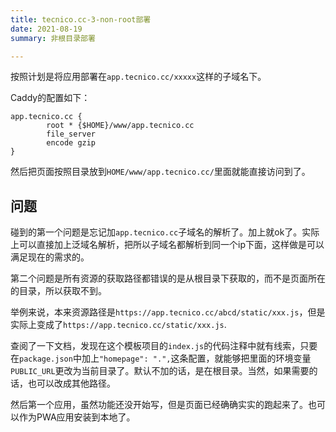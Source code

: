 ```yaml
---
title: tecnico.cc-3-non-root部署
date: 2021-08-19 
summary: 非根目录部署

---
```


按照计划是将应用部署在`app.tecnico.cc/xxxxx`这样的子域名下。

Caddy的配置如下：

```caddy
app.tecnico.cc {
        root * {$HOME}/www/app.tecnico.cc
        file_server
        encode gzip
}
```

然后把页面按照目录放到`HOME/www/app.tecnico.cc/`里面就能直接访问到了。

## 问题

碰到的第一个问题是忘记加`app.tecnico.cc`子域名的解析了。加上就ok了。实际上可以直接加上泛域名解析，把所以子域名都解析到同一个ip下面，这样做是可以满足现在的需求的。



第二个问题是所有资源的获取路径都错误的是从根目录下获取的，而不是页面所在的目录，所以获取不到。

举例来说，本来资源路径是`https://app.tecnico.cc/abcd/static/xxx.js`，但是实际上变成了`https://app.tecnico.cc/static/xxx.js`.

查阅了一下文档，发现在这个模板项目的`index.js`的代码注释中就有线索，只要在`package.json`中加上`"homepage": ".",`这条配置，就能够把里面的环境变量`PUBLIC_URL`更改为当前目录了。默认不加的话，是在根目录。当然，如果需要的话，也可以改成其他路径。



然后第一个应用，虽然功能还没开始写，但是页面已经确确实实的跑起来了。也可以作为PWA应用安装到本地了。

